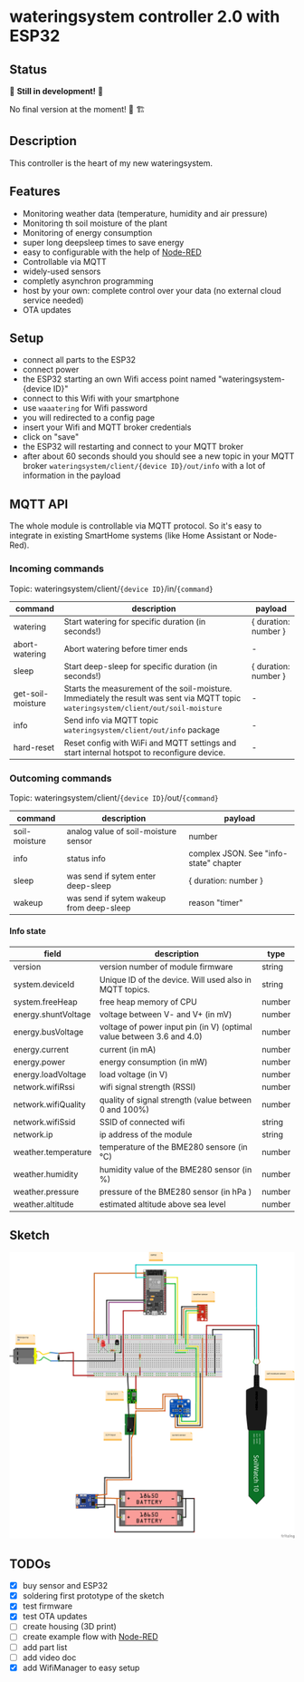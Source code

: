 # wateringsystem controller 2.0 with ESP32

## Status

:construction: **Still in development!** :construction:

No final version at the moment! :construction_worker: :building_construction:

## Description

This controller is the heart of my new wateringsystem.

## Features

- Monitoring weather data (temperature, humidity and air pressure)
- Monitoring th soil moisture of the plant
- Monitoring of energy consumption
- super long deepsleep times to save energy
- easy to configurable with the help of [Node-RED](https://nodered.org/)
- Controllable via MQTT
- widely-used sensors
- completly asynchron programming
- host by your own: complete control over your data (no external cloud service needed)
- OTA updates

## Setup

- connect all parts to the ESP32
- connect power
- the ESP32 starting an own Wifi access point named "wateringsystem-{device ID}"
- connect to this Wifi with your smartphone
- use `waaatering` for Wifi password
- you will redirected to a config page
- insert your Wifi and MQTT broker credentials
- click on "save"
- the ESP32 will restarting and connect to your MQTT broker
- after about 60 seconds should you should see a new topic in your MQTT broker `wateringsystem/client/{device ID}/out/info` with a lot of information in the payload

## MQTT API

The whole module is controllable via MQTT protocol. So it's easy to integrate in existing SmartHome systems (like Home Assistant or Node-Red).

### Incoming commands

Topic: wateringsystem/client/`{device ID}`/in/`{command}`

| command           | description                                                                                                                           | payload              |
| ----------------- | ------------------------------------------------------------------------------------------------------------------------------------- | -------------------- |
| watering          | Start watering for specific duration (in seconds!)                                                                                    | { duration: number } |
| abort-watering    | Abort watering before timer ends                                                                                                      | -                    |
| sleep             | Start deep-sleep for specific duration (in seconds!)                                                                                  | { duration: number } |
| get-soil-moisture | Starts the measurement of the soil-moisture. Immediately the result was sent via MQTT topic `wateringsystem/client/out/soil-moisture` | -                    |
| info              | Send info via MQTT topic `wateringsystem/client/out/info` package                                                                     | -                    |
| hard-reset        | Reset config with WiFi and MQTT settings and start internal hotspot to reconfigure device.                                            | -                    |

### Outcoming commands

Topic: wateringsystem/client/`{device ID}`/out/`{command}`

| command       | description                              | payload                                |
| ------------- | ---------------------------------------- | -------------------------------------- |
| soil-moisture | analog value of soil-moisture sensor     | number                                 |
| info          | status info                              | complex JSON. See "info-state" chapter |
| sleep         | was send if sytem enter deep-sleep       | { duration: number }                   |
| wakeup        | was send if sytem wakeup from deep-sleep | reason "timer"                         |

#### Info state

| field               | description                                                           | type   |
| ------------------- | --------------------------------------------------------------------- | ------ |
| version             | version number of module firmware                                     | string |
| system.deviceId     | Unique ID of the device. Will used also in MQTT topics.               | string |
| system.freeHeap     | free heap memory of CPU                                               | number |
| energy.shuntVoltage | voltage between V- and V+ (in mV)                                     | number |
| energy.busVoltage   | voltage of power input pin (in V) (optimal value between 3.6 and 4.0) | number |
| energy.current      | current (in mA)                                                       | number |
| energy.power        | energy consumption (in mW)                                            | number |
| energy.loadVoltage  | load voltage (in V)                                                   | number |
| network.wifiRssi    | wifi signal strength (RSSI)                                           | number |
| network.wifiQuality | quality of signal strength (value between 0 and 100%)                 | number |
| network.wifiSsid    | SSID of connected wifi                                                | string |
| network.ip          | ip address of the module                                              | string |
| weather.temperature | temperature of the BME280 sensore (in °C)                             | number |
| weather.humidity    | humidity value of the BME280 sensor (in %)                            | number |
| weather.pressure    | pressure of the BME280 sensor (in hPa )                               | number |
| weather.altitude    | estimated altitude above sea level                                    | number |

## Sketch

![sketch](/docs/sketch_bb.png)

## TODOs

- [x] buy sensor and ESP32
- [x] soldering first prototype of the sketch
- [x] test firmware
- [x] test OTA updates
- [ ] create housing (3D print)
- [ ] create example flow with [Node-RED](https://nodered.org/)
- [ ] add part list
- [ ] add video doc
- [x] add WifiManager to easy setup
